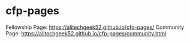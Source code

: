 # cfp-pages

Fellowship Page: https://alitechgeek52.github.io/cfp-pages/
Community Page: https://alitechgeek52.github.io/cfp-pages/community.html

